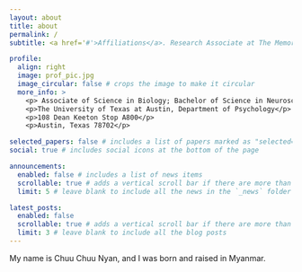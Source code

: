 ```yaml
---
layout: about
title: about
permalink: /
subtitle: <a href='#'>Affiliations</a>. Research Associate at The Memory and Aging Lab & The Developmental Cognitive Neuroscience Lab.

profile:
  align: right
  image: prof_pic.jpg
  image_circular: false # crops the image to make it circular
  more_info: >
    <p> Associate of Science in Biology; Bachelor of Science in Neuroscience
    <p>The University of Texas at Austin, Department of Psychology</p>
    <p>108 Dean Keeton Stop A800</p>
    <p>Austin, Texas 78702</p>

selected_papers: false # includes a list of papers marked as "selected={true}"
social: true # includes social icons at the bottom of the page

announcements:
  enabled: false # includes a list of news items
  scrollable: true # adds a vertical scroll bar if there are more than 3 news items
  limit: 5 # leave blank to include all the news in the `_news` folder

latest_posts:
  enabled: false
  scrollable: true # adds a vertical scroll bar if there are more than 3 new posts items
  limit: 3 # leave blank to include all the blog posts
---
```


My name is Chuu Chuu Nyan, and I was born and raised in Myanmar.
